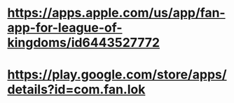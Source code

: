 # https://apps.apple.com/us/app/fan-app-for-league-of-kingdoms/id6443527772
# https://play.google.com/store/apps/details?id=com.fan.lok
